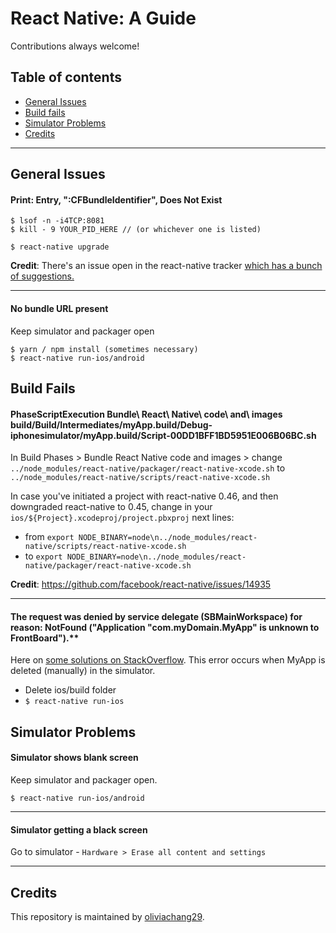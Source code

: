 # React Native: A Guide
Contributions always welcome!

## Table of contents
- [General Issues](#general-issues)
- [Build fails](#build-fails)
- [Simulator Problems](#simulator-problems)
- [Credits](#credits)

---

## General Issues

#### Print: Entry, ":CFBundleIdentifier", Does Not Exist

```
$ lsof -n -i4TCP:8081
$ kill - 9 YOUR_PID_HERE // (or whichever one is listed)
```
```
$ react-native upgrade
```

**Credit**: There's an issue open in the react-native tracker [which has a bunch of suggestions.](https://github.com/facebook/react-native/issues/7308)

---

#### No bundle URL present
Keep simulator and packager open
```
$ yarn / npm install (sometimes necessary)
$ react-native run-ios/android
```

## Build Fails

#### PhaseScriptExecution Bundle\ React\ Native\ code\ and\ images build/Build/Intermediates/myApp.build/Debug-iphonesimulator/myApp.build/Script-00DD1BFF1BD5951E006B06BC.sh

In Build Phases > Bundle React Native code and images > change `../node_modules/react-native/packager/react-native-xcode.sh` to `../node_modules/react-native/scripts/react-native-xcode.sh`

In case you've initiated a project with react-native 0.46, and then downgraded react-native to 0.45, change in your `ios/${Project}.xcodeproj/project.pbxproj` next lines:
* from `export NODE_BINARY=node\n../node_modules/react-native/scripts/react-native-xcode.sh`
* to `export NODE_BINARY=node\n../node_modules/react-native/packager/react-native-xcode.sh`


**Credit**: https://github.com/facebook/react-native/issues/14935

---

#### The request was denied by service delegate (SBMainWorkspace) for reason: NotFound ("Application "com.myDomain.MyApp" is unknown to FrontBoard").**
Here on [some solutions on StackOverflow](https://stackoverflow.com/questions/37939749/xcode-8-messages-template-application-error-on-ios-simulator). 
This error occurs when MyApp is deleted (manually) in the simulator.
* Delete ios/build folder
* `$ react-native run-ios`

## Simulator Problems

#### Simulator shows blank screen

Keep simulator and packager open.
```
$ react-native run-ios/android
```
---

#### Simulator getting a black screen
Go to simulator - `Hardware > Erase all content and settings`

---
## Credits

This repository is maintained by [oliviachang29](https://github.com/oliviachang29). 
